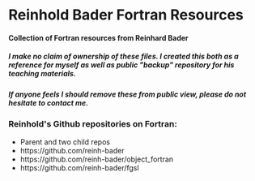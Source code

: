 # Reinhold Bader Fortran Resources
#### Collection of Fortran resources from Reinhard Bader

##### I make no claim of ownership of these files. I created this both as a reference for myself as well as public "backup" repository for his teaching materials. 
##### If anyone feels I should remove these from public view, please do not hesitate to contact me. 

### Reinhold's Github repositories on Fortran:

<ul>	
	<li>Parent and two child repos</li>
	<li>https://github.com/reinh-bader</li>
	<li>https://github.com/reinh-bader/object_fortran</li>
	<li>https://github.com/reinh-bader/fgsl</li>
	
</ul>
